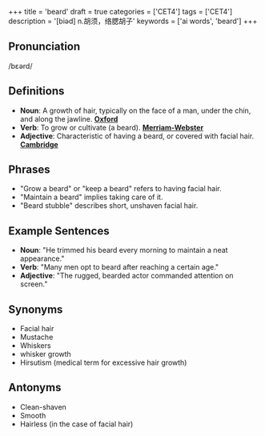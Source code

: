 +++
title = 'beard'
draft = true
categories = ['CET4']
tags = ['CET4']
description = '[biəd] n.胡须，络腮胡子'
keywords = ['ai words', 'beard']
+++

## Pronunciation
/bɛərd/

## Definitions
- **Noun**: A growth of hair, typically on the face of a man, under the chin, and along the jawline. [**Oxford**](https://en.oxforddictionaries.com/definition/beard)
- **Verb**: To grow or cultivate (a beard). [**Merriam-Webster**](https://www.merriam-webster.com/dictionary/beard)
- **Adjective**: Characteristic of having a beard, or covered with facial hair. [**Cambridge**](https://dictionary.cambridge.org/dictionary/english/bearded)

## Phrases
- "Grow a beard" or "keep a beard" refers to having facial hair.
- "Maintain a beard" implies taking care of it.
- "Beard stubble" describes short, unshaven facial hair.

## Example Sentences
- **Noun**: "He trimmed his beard every morning to maintain a neat appearance."
- **Verb**: "Many men opt to beard after reaching a certain age."
- **Adjective**: "The rugged, bearded actor commanded attention on screen."

## Synonyms
- Facial hair
- Mustache
- Whiskers
- whisker growth
- Hirsutism (medical term for excessive hair growth)

## Antonyms
- Clean-shaven
- Smooth
- Hairless (in the case of facial hair)
